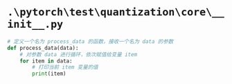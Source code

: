 # `.\pytorch\test\quantization\core\__init__.py`

```py
# 定义一个名为 process_data 的函数，接收一个名为 data 的参数
def process_data(data):
    # 对参数 data 进行循环，依次赋值给变量 item
    for item in data:
        # 打印当前 item 变量的值
        print(item)
```